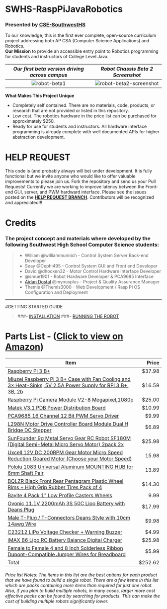 # SWHS-RaspPiJavaRobotics

### Presented by [CSE-SouthwestHS](https://github.com/CSE-SouthwestHS)

To our knowledge, this is the first ever complete, open-source curriculum project addressing both AP CSA (Computer Science Applications) and Robotics.  
**Our Mission** to provide an accessible entry point to Robotics programming for students and instructors of College Level Java.

_Our first beta version driving across campus_|_Robot Chassis Beta 2 Screenshot_
:-----:|:------:
![robot-beta1](https://cse-southwesths.github.io/SWHS-RaspPiJavaRobotics/documentation/robot-beta1.jpg)|![robot-beta2-screenshot](https://cse-southwesths.github.io/SWHS-RaspPiJavaRobotics/documentation/robot-beta2-screenshot.jpg)

**What Makes This Project Unique**
- Completely self contained.  There are no materials, code, products, or research that are not provided or listed in this repository.
- Low cost.  The robotics hardware in the price list can be purchased for approximately $250.
- Ready for use for students and instructors.  All hardware interface programming is already complete with well documented APIs for higher abstraction development.

# HELP REQUEST
This code is (and probably always will be) under development.  It is fully functional but we invite anyone who would like to offer valuable improvements to please join us.  Fork the repository and send us your Pull Requests!
Currently we are working to improve latency between the Front-end GUI, server, and PWM hardward interface.  Please see the issues posted on the
**[HELP REQUEST BRANCH](https://github.com/CSE-SouthwestHS/SWHS-RaspPiJavaRobotics/blob/HelpRequestWebsocket/README.md)**.
Contributors will be recognized and appreciated!!!

# Credits
### The project concept and materials where developed by the following Southwest High School Computer Science students:

>- William @williammunnich - Control System Server Back-end Developer
>- Seay @Cephi495 - Control System GUI and Front end Developer
>- David @dhocken32 - Motor Control Hardware Interface Developer
>- @smue1901 - Robot Hardware Developer & PCA9685 Interface
>- [Aidan Dostal](http://dostal.tech/) @mynusplus - Project & Quality Assurance Manager
>- Themis @Themis3000 - Web Development / Rasp Pi OS Configuration and Deployment

____________________________________________________________________________

#GETTING STARTED GUIDE
>###- [INSTALLATION](documentation/GETTING_STARTED-INSTALLATION.md)
>###- [RUNNING THE ROBOT](documentation/GETTING_STARTED-RUNNING.md)

# Parts List - ([Click to view on Amazon](http://a.co/cpzM4p2))

Item | Price
-----|------:
[Raspberry Pi 3 B+](https://www.amazon.com/ELEMENT-Element14-Raspberry-Pi-Motherboard/dp/B07BDR5PDW/ref=sr_1_3?s=electronics&ie=UTF8&qid=1547473528&sr=1-3&keywords=raspberry+pi+3B%2B)|$37.98
[Miuzei Raspberry Pi 3 B+ Case with Fan Cooling and 3× Heat-Sinks, 5V 2.5A Power Supply for RPi 3 B+, 3B, 2b](https://www.amazon.com/dp/B07BTHNW9W/?ref=idea_lv_dp_ov_d)|$16.59
[Raspberry Pi Camera Module V2-8 Megapixel,1080p](https://www.amazon.com/Raspberry-Pi-Camera-Module-Megapixel/dp/B01ER2SKFS/ref=sr_1_3?ie=UTF8&qid=1547474475&sr=8-3&keywords=Raspberry+Pi+Camera+Board+v2)|$25.00
[Matek V3.1 PDB Power Distribution Board](https://www.amazon.com/Matek-Power-Distribution-Multicopter-Quadcopter/dp/B071CFKFY1/ref=sr_1_6?ie=UTF8&qid=1540928993&sr=8-6&keywords=power+distribution+board)|$10.99
[PCA9685 16 Channel 12 Bit PWM Servo Driver](https://www.amazon.com/gp/product/B014KTSMLA/ref=ppx_yo_dt_b_asin_title_o06_s00?ie=UTF8&psc=1)|$9.99
[L298N Motor Drive Controller Board Module Dual H Bridge DC Stepper](https://www.amazon.com/Qunqi-Controller-Module-Stepper-Arduino/dp/B014KMHSW6/ref=sr_1_3?keywords=L298N+Motor+Driver+Controller&qid=1558735297&s=gateway&sr=8-3)|$6.89
[SunFounder 9g Metal Servo Gear RC Robot SF180M (Digital Semi-Metal Micro Servo Motor) 2pack  2x](https://www.amazon.com/SunFounder-Digital-Helicopter-Fix-Wing-Airplane/dp/B078Y312YP/ref=sr_1_7?ie=UTF8&qid=1540157831&sr=8-7&keywords=servo%2Bfor&th=1)|$25.98
[Uxcell 12V DC 200RPM Gear Motor Micro Speed Reduction Geared Motor (Choose your Motor Speed)](https://www.amazon.com/uxcell-550RPM-Electric-Reduction-Centric/dp/B01KTXRB90/ref=sr_1_12?crid=64JD3K7GT3Z1&keywords=geared%2Bdc%2Bmotor&qid=1549919794&s=gateway&sprefix=geared%2Bdc%2B%2Caps%2C190&sr=8-12&th=1)|15.98
[Pololu 1083 Universal Aluminum MOUNTING HUB for 6mm Shaft Pair](https://www.amazon.com/gp/product/B00B887FX8/ref=ppx_yo_dt_b_asin_title_o03_s01?ie=UTF8&psc=1)|13.89
[BQLZR Black Front Rear Pentagram Plastic Wheel Rims + High Grip Rubber Tires Pack of 4](https://www.amazon.com/BQLZR-Black-Pentagram-Plastic-Rubber/dp/B00ID51M9W/ref=sr_1_3?ie=UTF8&qid=1540165190&sr=8-3&keywords=rc+car+wheel)|$14.30
[Bayite 4 Pack 1" Low Profile Casters Wheels](https://www.amazon.com/gp/product/B071GTK6NZ/ref=ppx_yo_dt_b_asin_title_o03_s01?ie=UTF8&psc=1)|9.99
[Ovonic 11.1V 2200mAh 3S 50C Lipo Battery with Deans Plug](https://www.amazon.com/2200mAh-Airplane-Quadcopter-Helicopter-Multi-Motor/dp/B077P73SDS/ref=sr_1_1_sspa?ie=UTF8&qid=1547240425&sr=8-1-spons&keywords=3s+2200mah&psc=1)|$17.99
[Male T-Plug / T-Connectors Deans Style with 10cm 14awg Wire](https://www.amazon.com/T-Plug-T-Connectors-Deans-Style-BDHI-28/dp/B07MDGT5C1/ref=sr_1_3?keywords=T-Plug+Deans+Male&qid=1558733399&s=gateway&sr=8-3)|$9.98
[C23212 LiPo Voltage Checker + Warning Buzzer ](https://www.amazon.com/RioRand-Hop-ups-C23212-Voltage-Checker/dp/B003Y6E6IE/ref=pd_sbs_21_4/136-1253198-7157437?_encoding=UTF8&pd_rd_i=B003Y6E6IE&pd_rd_r=e6c9a38f-7e6d-11e9-8ec8-f37f2ab7fd5a&pd_rd_w=2tDjT&pd_rd_wg=lZN8q&pf_rd_p=588939de-d3f8-42f1-a3d8-d556eae5797d&pf_rd_r=AAZPFMYKHB1214F0W4Z5&psc=1&refRID=AAZPFMYKHB1214F0W4Z5)|$4.99
[iMAX B6 Lipo RC Battery Balance Digital Charger](https://www.amazon.com/Battery-Balance-Digital-Charger-Discharger/dp/B07P3J4656/ref=sr_1_3?keywords=iMAX+B6+Lipo&qid=1558734141&s=gateway&sr=8-3)|$25.98
[Female to Female 4 and 8 Inch Solderless Ribbon Dupont-Compatible Jumper Wires for Breadboard](https://www.amazon.com/GenBasic-Solderless-Dupont-Compatible-Breadboard-Prototyping/dp/B01L5ULRUA/ref=sr_1_3?keywords=Breadboard+Jumper+Wire+female+to+female&qid=1558736832&s=gateway&sr=8-3)|$5.99
Total|$252.62

*Price list Notes:
The items in this list are the best options for each product that we have found to build a single robot.  There are a few items in this list which are packs containing more items than required for just one robot.  Also, if you plan to build multiple robots, in many cases, larger more cost effective packs can be found by searching for products.  This can make the cost of building multiple robots significantly lower.*
